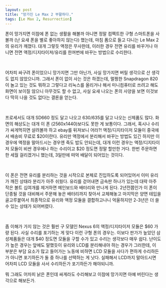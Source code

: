 ```yaml
---
layout: post
title: "망가진 Le Max 2 부활하다."
tags: [Le Max 2, Resurrection]
---
```


폰이 망가지면 이참에 폰 없는 생활을 해볼까 아니면 정말 컴팩트한 구형 스마트폰을 사볼까 (난 요새 폰을 별로 좋아하지 않는다) 했는데, 마침 폼으로 들고 다니는 Le Max 2의 유리가 깨졌다. 대개 그렇듯 액정은 무사한데, 이러한 경우 전면 유리를 바꾸거나 아니면 전면 액정/디지타이져/유리를 한꺼번에 바꾸는 방법으로 수리한다. 

​

어차피 싸구려 폰이었으니 망가지면 그만 아닌가, 사실 망가지면 버릴 생각으로 산 생각도 없지 않았으니까. 그래서 폰이 없이 사는 것은 하겠는데, 멀쩡한 Snapdragon 820이 놀고 있는 것도 뭐하고 그렇다고 리눅스를 올리거나 해서 미니컴퓨터로 쓰려고 해도 화면이 보이질 않으니 아무것도 할 수 없고, 사실 요새 나오는 폰의 사양을 보면 이것보다 딱히 나을 것도 없다는 결론을 얻는다. 

​

프로세서도 대개 SD660 정도 달고 나오고 630/635를 달고 나오는 신제품도 많다. 화면의 해상도는 대개 이 폰 (2560x1440)보다도 못한 게 보통이다. 그래서, 혹시나 수리가 싸게먹히면 살려볼까 하고 ebay를 뒤져보니 어라?! 액정/디지타이저 모듈이 중국에서 배송비 무료로 $20이란다. 유리만 액정에서 분리해서 바꾸는 방법도 있긴 하지만 이 경우에 액정을 말아드시는 경우엔 죽도 밥도 안되는데, 대개 이런 경우는 액정/디지타이저 모듈이 비싼 경우에나 하는 수리이고 $20 정도면 정말 할만한 거다. 한번 주문하면 한 세월 걸리겠거니 했는데, 3일만에 떠억 배달이 되어있는 것이다.

​

이 폰은 전면 유리를 분리하는 것을 시작으로 본체로 진입하도록 되어있어서 이미 유리가 깨진 상태라 분리가 아주 쉬웠다. 유리를 걷어내면 금속판 하나가 있는데 대략 아주 작은 볼트 십여개를 제거하면 메인보드와 배터리와 만나게 된다. 2년전쯤인가 이 폰이 단종될 것을 대비해서 주문해 놓은 배터리까지 찾아서 교체해놓고 마지막은 양면 테입을 골고루붙여서 최종적으로 유리와 액정 모듈을 결합하고나니 억울하지만 2-3년은 더 쓸 수 있는 상태가 되어버렸다. 

​

좀 이해가 가지 않는 것은 훨씬 구 모델인 Nexus 6의 액정/디지타이저 모듈은 $60 가량 된다. 사실 수리를 포기하는 게 맞다 이런 구형 폰의 경우는. 이보다 판가가 높았던 삼성제품들은 대개 $40 정도면 모듈을 구할 수가 있고 수리는 생각보다 매우 쉽다. 난이도가 높은 경우는 앞에도 말했듯이 유리와 LCD를 분리해내야 하는 경우가 그러한데, 이 부분은 부담 요소가 많고 들어가는 노동에 비하면 LCD 모듈을 사다가 편하게 수리하든가 아니면 포기하든가 둘 중 하나를 선택하는 게 낫다. 실패해서 LCD까지 말아드시면 어차피 LCD 모듈을 사서 수리하든가 포기하든가 해야되니까. 
​

뭐 그래도 어차피 낡은 폰인데 싸게라도 수리해보고 이참에 망가지면 아예 버린다는 생각으로 해보든가. 
